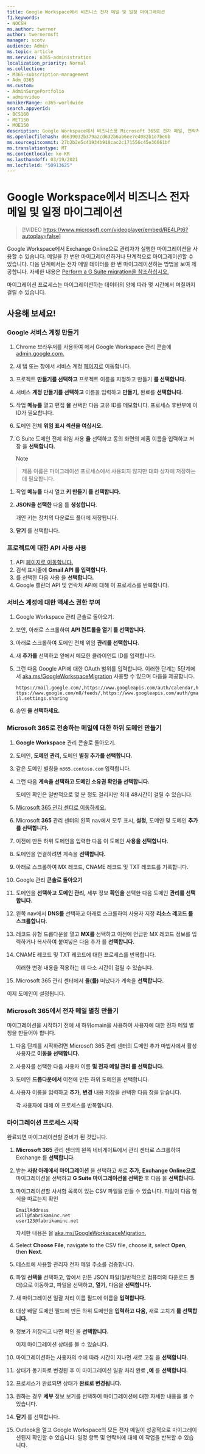```yaml
---
title: Google Workspace에서 비즈니스 전자 메일 및 일정 마이그레이션
f1.keywords:
- NOCSH
ms.author: twerner
author: twernermsft
manager: scotv
audience: Admin
ms.topic: article
ms.service: o365-administration
localization_priority: Normal
ms.collection:
- M365-subscription-management
- Adm_O365
ms.custom:
- AdminSurgePortfolio
- adminvideo
monikerRange: o365-worldwide
search.appverid:
- BCS160
- MET150
- MOE150
description: Google Workspace에서 비즈니스용 Microsoft 365로 전자 메일, 연락처 및 일정을 마이그레이션하는 방법을 학습합니다.
ms.openlocfilehash: d6639032b379a2cd632b6ab6ee7e4082b1e7be0b
ms.sourcegitcommit: 27b2b2e5c41934b918cac2c171556c45e36661bf
ms.translationtype: MT
ms.contentlocale: ko-KR
ms.lasthandoff: 03/19/2021
ms.locfileid: "50913625"
---
```

# <a name="migrate-business-email-and-calendar-from-google-workspace"></a>Google Workspace에서 비즈니스 전자 메일 및 일정 마이그레이션

> [!VIDEO https://www.microsoft.com/videoplayer/embed/RE4LPt6?autoplay=false]

Google Workspace에서 Exchange Online으로 관리자가 실행한 마이그레이션을 사용할 수 있습니다. 메일을 한 번만 마이그레이션하거나 단계적으로 마이그레이션할 수 있습니다. 다음 단계에서는 전자 메일 데이터를 한 번 마이그레이션하는 방법을 보여 제공합니다. 자세한 내용은 [Perform a G Suite migration을 참조하십시오.](/exchange/mailbox-migration/perform-g-suite-migration)

마이그레이션 프로세스는 마이그레이션하는 데이터의 양에 따라 몇 시간에서 며칠까지 걸릴 수 있습니다.

## <a name="try-it"></a>사용해 보세요!

### <a name="create-a-google-service-account"></a>Google 서비스 계정 만들기

1. Chrome 브라우저를 사용하여 에서 Google Workspace 관리 콘솔에 [admin.google.com.](https://admin.google.com) 
1. 새 탭 또는 창에서 서비스 계정 [페이지로](https://console.developers.google.com/iam-admin/serviceaccounts) 이동합니다. 
1. 프로젝트 **만들기를 선택하고** 프로젝트 이름을 지정하고 만들기 **를 선택합니다.** 
1. 서비스 **계정 만들기를 선택하고** 이름을 입력하고 **만들기,** 완료를 **선택합니다.** 
1. 작업 **메뉴를** 열고 편집 **을** 선택한 다음 고유 ID를 메모합니다. 프로세스 후반부에 이 ID가 필요합니다. 
1. 도메인 전체 **위임 표시 섹션을 여십시오.** 
1. G Suite 도메인 전체 위임 사용 **을** 선택하고 동의 화면의 제품 이름을 입력하고 저장 을 **선택합니다.** 

    > [!NOTE]
> 제품 이름은 마이그레이션 프로세스에서 사용되지 않지만 대화 상자에 저장하는 데 필요합니다.     

1. 작업 **메뉴를** 다시 열고 **키 만들기 를 선택합니다.** 
1. **JSON을 선택한** 다음 를 **생성합니다.** 

     개인 키는 장치의 다운로드 폴더에 저장됩니다.
 
1. **닫기** 를 선택합니다. 

### <a name="enable-api-usage-for-the-project"></a>프로젝트에 대한 API 사용 사용

1. API [페이지로 이동합니다.](https://console.developers.google.com/apis/library) 
1. 검색 표시줄에 **Gmail API 를 입력합니다.**
1. 를 선택한 다음 사용 을 **선택합니다.**
1. Google 캘린더 API 및 연락처 API에 대해 이 프로세스를 반복합니다. 

### <a name="grant-access-to-the-service-account"></a>서비스 계정에 대한 액세스 권한 부여

1. Google Workspace 관리 콘솔로 돌아오기. 
1. 보안, 아래로 스크롤하여 **API 컨트롤을 열기 를 선택합니다.**  
1. 아래로 스크롤하여 도메인 전체 위임 **관리를 선택합니다.**
1. 새 **추가를** 선택하고 앞에서 메모한 클라이언트 ID를 입력합니다.
1. 그런 다음 Google API에 대한 OAuth 범위를 입력합니다. 이러한 단계는 5단계에서 [aka.ms/GoogleWorkspaceMigration](/exchange/mailbox-migration/perform-g-suite-migration#grant-access-to-the-service-account-for-your-google-tenant) 사용할 수 있으며 다음을 제공합니다.

    `https://mail.google.com/,https://www.googleapis.com/auth/calendar,https://www.google.com/m8/feeds/,https://www.googleapis.com/auth/gmail.settings.sharing`
 
1. 승인 **을 선택하세요.** 

### <a name="create-a-sub-domain-for-mail-going-to-microsoft-365"></a>Microsoft 365로 전송하는 메일에 대한 하위 도메인 만들기

1. **Google Workspace** 관리 콘솔로 돌아오기.
1. 도메인, **도메인 관리,** 도메인 **별칭 추가를 선택합니다.**  
1. 같은 도메인 별칭을 `m365.contoso.com` 입력합니다.
1. 그런 다음 **계속을 선택하고 도메인 소유권 확인을 선택합니다.** 

    도메인 확인은 일반적으로 몇 분 정도 걸리지만 최대 48시간이 걸릴 수 있습니다.

1. [Microsoft 365 관리 센터로 이동하세요.](https://admin.microsoft.com)
1. Microsoft **365** 관리 센터의 왼쪽 nav에서 모두 표시,   **설정,** 도메인 및 도메인 **추가를 선택합니다.** 
1. 이전에 만든 하위 도메인을 입력한 다음 이 도메인 **사용을 선택합니다.** 
1. 도메인을 연결하려면 계속을 **선택합니다.** 
1. 아래로 스크롤하여 MX 레코드, CNAME 레코드 및 TXT 레코드를 기록합니다. 
1. Google 관리 **콘솔로 돌아오기**
1. 도메인을 **선택하고** **도메인 관리,** 세부 정보 **확인을** 선택한 다음 도메인 **관리를 선택합니다.** 
1. 왼쪽 nav에서 **DNS를** 선택하고 아래로 스크롤하여 사용자 지정 **리소스 레코드 를 스크롤합니다.** 
1. 레코드 유형 드롭다운을 열고 **MX를** 선택하고 이전에 언급한 MX 레코드 정보를 입력하거나 복사하여 붙여넣은 다음 추가 를 **선택합니다.** 
1. CNAME 레코드 및 TXT 레코드에 대한 프로세스를 반복합니다. 

    이러한 변경 내용을 적용하는 데 다소 시간이 걸릴 수 있습니다.  

1. Microsoft 365 관리 센터에서 **을(를)** 떠났다가 계속을 **선택합니다.** 

이제 도메인이 설정됩니다.  

### <a name="create-email-aliases-in-microsoft-365"></a>Microsoft 365에서 전자 메일 별칭 만들기

마이그레이션을 시작하기 전에 새 하위omain을 사용하여 사용자에 대한 전자 메일 별칭을 만들어야 합니다. 

1. 다음 단계를 시작하려면 Microsoft  365 관리 센터의 도메인 추가 마법사에서 활성 사용자로 **이동을 선택합니다.** 
1. 사용자를 선택한 다음 사용자 이름 **및 전자 메일 관리 를 선택합니다.** 
1. 도메인 **드롭다운에서** 이전에 만든 하위 도메인을 선택합니다. 
1. 사용자 이름을 입력하고 **추가,** **변경** 내용 저장을 선택한 다음 창을 닫습니다. 

    각 사용자에 대해 이 프로세스를 반복합니다. 

### <a name="start-the-migration-process"></a>마이그레이션 프로세스 시작

완료되면 마이그레이션할 준비가 된 것입니다. 

1. **Microsoft 365** 관리 센터의 왼쪽 네비게이트에서 관리 센터로 스크롤하여 Exchange 를 **선택합니다.**  
1. 받는 **사람 아래에서** **마이그레이션** 을 선택하고 새로 **추가,** **Exchange Online으로** 마이그레이션을 선택하고 **G Suite 마이그레이션을 선택한** 후 다음 을 **선택합니다.** 
1. 마이그레이션할 사서함 목록이 있는 CSV 파일을 만들 수 있습니다. 파일이 다음 형식을 따르는지 확인 

    ```CSV
    EmailAddress
    will@fabrikaminc.net
    user123@fabrikaminc.net
    ```

      자세한 내용은 을 [aka.ms/GoogleWorkspaceMigration.](/exchange/mailbox-migration/perform-g-suite-migration#start-a-g-suite-migration-batch-with-the-exchange-admin-center-eac) 

1. Select **Choose File**, navigate to the CSV file, choose it, select **Open**, then **Next**. 
1. 테스트에 사용할 관리자 전자 메일 주소를 검증합니다. 
1. 파일 **선택을** 선택하고, 앞에서 만든 JSON 파일(일반적으로 컴퓨터의 다운로드 폴더)으로 이동하고, 파일을 선택하고, **열기,** 다음을 **선택합니다.** 
1. 새 마이그레이션 일괄 처리 이름 필드에 이름을 **입력합니다.**
1. 대상 배달 도메인 필드에 만든 하위 도메인을 **입력하고** **다음,** 새로 고치기 **를 선택합니다.** 
1. 정보가 저장되고 나면 확인 을 **선택합니다.** 

    이제 마이그레이션 상태를 볼 수 있습니다. 

1. 마이그레이션하는 사용자의 수에 따라 시간이 지나면 새로 고침 을 **선택합니다.** 
1. 상태가 동기화로 변경된 후 이 마이그레이션 일괄 처리 완료 **,예** 를 **선택합니다.** 
1. 프로세스가 완료되면 상태가 **완료로 변경됩니다.** 
1. 원하는 경우 **세부** 정보 보기를 선택하여 마이그레이션에 대한 자세한 내용을 볼 수 있습니다. 
1. **닫기** 를 선택합니다. 
1. Outlook을 열고 Google Workspace의 모든 전자 메일이 성공적으로 마이그레이션된지 확인할 수 있습니다.
일정 항목 및 연락처에 대해 이 작업을 반복할 수 있습니다.